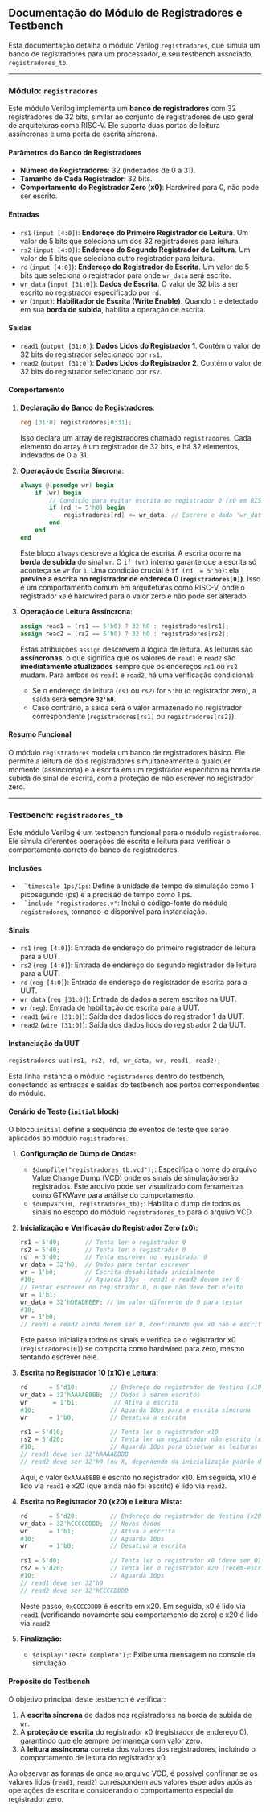 ## Documentação do Módulo de Registradores e Testbench

Esta documentação detalha o módulo Verilog `registradores`, que simula um banco de registradores para um processador, e seu testbench associado, `registradores_tb`.

---

### Módulo: `registradores`

Este módulo Verilog implementa um **banco de registradores** com 32 registradores de 32 bits, similar ao conjunto de registradores de uso geral de arquiteturas como RISC-V. Ele suporta duas portas de leitura assíncronas e uma porta de escrita síncrona.

#### Parâmetros do Banco de Registradores

* **Número de Registradores**: 32 (indexados de 0 a 31).
* **Tamanho de Cada Registrador**: 32 bits.
* **Comportamento do Registrador Zero (x0)**: Hardwired para 0, não pode ser escrito.

#### Entradas

* `rs1` (`input [4:0]`): **Endereço do Primeiro Registrador de Leitura**. Um valor de 5 bits que seleciona um dos 32 registradores para leitura.
* `rs2` (`input [4:0]`): **Endereço do Segundo Registrador de Leitura**. Um valor de 5 bits que seleciona outro registrador para leitura.
* `rd` (`input [4:0]`): **Endereço do Registrador de Escrita**. Um valor de 5 bits que seleciona o registrador para onde `wr_data` será escrito.
* `wr_data` (`input [31:0]`): **Dados de Escrita**. O valor de 32 bits a ser escrito no registrador especificado por `rd`.
* `wr` (`input`): **Habilitador de Escrita (Write Enable)**. Quando `1` e detectado em sua **borda de subida**, habilita a operação de escrita.

#### Saídas

* `read1` (`output [31:0]`): **Dados Lidos do Registrador 1**. Contém o valor de 32 bits do registrador selecionado por `rs1`.
* `read2` (`output [31:0]`): **Dados Lidos do Registrador 2**. Contém o valor de 32 bits do registrador selecionado por `rs2`.

#### Comportamento

1.  **Declaração do Banco de Registradores**:
    ```verilog
    reg [31:0] registradores[0:31];
    ```
    Isso declara um array de registradores chamado `registradores`. Cada elemento do array é um registrador de 32 bits, e há 32 elementos, indexados de 0 a 31.

2.  **Operação de Escrita Síncrona**:
    ```verilog
    always @(posedge wr) begin
        if (wr) begin
            // Condição para evitar escrita no registrador 0 (x0 em RISC-V), que é hardwired para zero
            if (rd != 5'h0) begin
                registradores[rd] <= wr_data; // Escreve o dado 'wr_data' no registrador 'rd'
            end
        end
    end
    ```
    Este bloco `always` descreve a lógica de escrita. A escrita ocorre na **borda de subida** do sinal `wr`. O `if (wr)` interno garante que a escrita só aconteça se `wr` for `1`.
    Uma condição crucial é `if (rd != 5'h0)`: ela **previne a escrita no registrador de endereço 0 (`registradores[0]`)**. Isso é um comportamento comum em arquiteturas como RISC-V, onde o registrador `x0` é hardwired para o valor zero e não pode ser alterado.

3.  **Operação de Leitura Assíncrona**:
    ```verilog
    assign read1 = (rs1 == 5'h0) ? 32'h0 : registradores[rs1];
    assign read2 = (rs2 == 5'h0) ? 32'h0 : registradores[rs2];
    ```
    Estas atribuições `assign` descrevem a lógica de leitura. As leituras são **assíncronas**, o que significa que os valores de `read1` e `read2` são **imediatamente atualizados** sempre que os endereços `rs1` ou `rs2` mudam.
    Para ambos os `read1` e `read2`, há uma verificação condicional:
    * Se o endereço de leitura (`rs1` ou `rs2`) for `5'h0` (o registrador zero), a saída será **sempre `32'h0`**.
    * Caso contrário, a saída será o valor armazenado no registrador correspondente (`registradores[rs1]` ou `registradores[rs2]`).

#### Resumo Funcional

O módulo `registradores` modela um banco de registradores básico. Ele permite a leitura de dois registradores simultaneamente a qualquer momento (assíncrona) e a escrita em um registrador específico na borda de subida do sinal de escrita, com a proteção de não escrever no registrador zero.

---

### Testbench: `registradores_tb`

Este módulo Verilog é um testbench funcional para o módulo `registradores`. Ele simula diferentes operações de escrita e leitura para verificar o comportamento correto do banco de registradores.

#### Inclusões

* `` `timescale 1ps/1ps``: Define a unidade de tempo de simulação como 1 picosegundo (ps) e a precisão de tempo como 1 ps.
* `` `include "registradores.v"``: Inclui o código-fonte do módulo `registradores`, tornando-o disponível para instanciação.

#### Sinais

* `rs1` (`reg [4:0]`): Entrada de endereço do primeiro registrador de leitura para a UUT.
* `rs2` (`reg [4:0]`): Entrada de endereço do segundo registrador de leitura para a UUT.
* `rd` (`reg [4:0]`): Entrada de endereço do registrador de escrita para a UUT.
* `wr_data` (`reg [31:0]`): Entrada de dados a serem escritos na UUT.
* `wr` (`reg`): Entrada de habilitação de escrita para a UUT.
* `read1` (`wire [31:0]`): Saída dos dados lidos do registrador 1 da UUT.
* `read2` (`wire [31:0]`): Saída dos dados lidos do registrador 2 da UUT.

#### Instanciação da UUT

```verilog
registradores uut(rs1, rs2, rd, wr_data, wr, read1, read2);
```

Esta linha instancia o módulo `registradores` dentro do testbench, conectando as entradas e saídas do testbench aos portos correspondentes do módulo.

#### Cenário de Teste (`initial` block)

O bloco `initial` define a sequência de eventos de teste que serão aplicados ao módulo `registradores`.

1.  **Configuração de Dump de Ondas:**
    * `$dumpfile("registradores_tb.vcd");`: Especifica o nome do arquivo Value Change Dump (VCD) onde os sinais de simulação serão registrados. Este arquivo pode ser visualizado com ferramentas como GTKWave para análise do comportamento.
    * `$dumpvars(0, registradores_tb);`: Habilita o dump de todos os sinais no escopo do módulo `registradores_tb` para o arquivo VCD.

2.  **Inicialização e Verificação do Registrador Zero (x0):**
    ```verilog
    rs1 = 5'd0;       // Tenta ler o registrador 0
    rs2 = 5'd0;       // Tenta ler o registrador 0
    rd  = 5'd0;       // Tenta escrever no registrador 0
    wr_data = 32'h0;  // Dados para tentar escrever
    wr = 1'b0;        // Escrita desabilitada inicialmente
    #10;              // Aguarda 10ps - read1 e read2 devem ser 0
    // Tentar escrever no registrador 0, o que não deve ter efeito
    wr = 1'b1;        
    wr_data = 32'hDEADBEEF; // Um valor diferente de 0 para testar
    #10;
    wr = 1'b0;
    // read1 e read2 ainda devem ser 0, confirmando que x0 não é escrito
    ```
    Este passo inicializa todos os sinais e verifica se o registrador x0 (`registradores[0]`) se comporta como hardwired para zero, mesmo tentando escrever nele.

3.  **Escrita no Registrador 10 (x10) e Leitura:**
    ```verilog
    rd      = 5'd10;         // Endereço do registrador de destino (x10)
    wr_data = 32'hAAAABBBB;  // Dados a serem escritos
    wr       = 1'b1;          // Ativa a escrita
    #10;                     // Aguarda 10ps para a escrita síncrona
    wr      = 1'b0;          // Desativa a escrita

    rs1 = 5'd10;             // Tenta ler o registrador x10
    rs2 = 5'd20;             // Tenta ler um registrador não escrito (x20)
    #10;                     // Aguarda 10ps para observar as leituras
    // read1 deve ser 32'hAAAABBBB
    // read2 deve ser 32'h0 (ou X, dependendo da inicialização padrão do simulador para registradores não escritos)
    ```
    Aqui, o valor `0xAAAABBBB` é escrito no registrador x10. Em seguida, x10 é lido via `read1` e x20 (que ainda não foi escrito) é lido via `read2`.

4.  **Escrita no Registrador 20 (x20) e Leitura Mista:**
    ```verilog
    rd      = 5'd20;         // Endereço do registrador de destino (x20)
    wr_data = 32'hCCCCDDDD;  // Novos dados
    wr      = 1'b1;          // Ativa a escrita
    #10;                     // Aguarda 10ps
    wr      = 1'b0;          // Desativa a escrita

    rs1 = 5'd0;              // Tenta ler o registrador x0 (deve ser 0)
    rs2 = 5'd20;             // Tenta ler o registrador x20 (recém-escrito)
    #10;                     // Aguarda 10ps
    // read1 deve ser 32'h0
    // read2 deve ser 32'hCCCCDDDD
    ```
    Neste passo, `0xCCCCDDDD` é escrito em x20. Em seguida, x0 é lido via `read1` (verificando novamente seu comportamento de zero) e x20 é lido via `read2`.

5.  **Finalização:**
    * `$display("Teste Completo");`: Exibe uma mensagem no console da simulação.

#### Propósito do Testbench

O objetivo principal deste testbench é verificar:

1.  A **escrita síncrona** de dados nos registradores na borda de subida de `wr`.
2.  A **proteção de escrita** do registrador x0 (registrador de endereço 0), garantindo que ele sempre permaneça com valor zero.
3.  A **leitura assíncrona** correta dos valores dos registradores, incluindo o comportamento de leitura do registrador x0.

Ao observar as formas de onda no arquivo VCD, é possível confirmar se os valores lidos (`read1`, `read2`) correspondem aos valores esperados após as operações de escrita e considerando o comportamento especial do registrador zero.